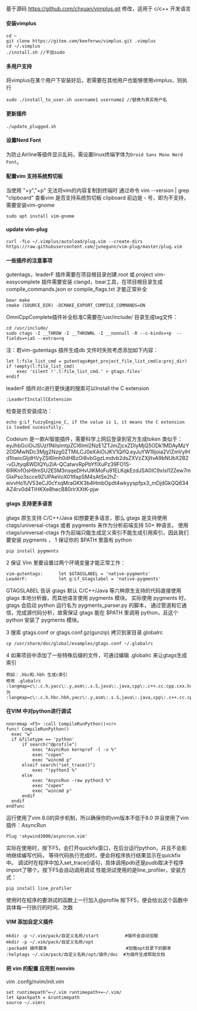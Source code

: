 基于源码 https://github.com/chxuan/vimplus.git 修改，适用于 c/c++ 开发语言

#### 安装vimplus

    cd ~
    git clone https://gitee.com/keeferwu/vimplus.git .vimplus
    cd ~/.vimplus
    ./install.sh //不加sudo

#### 多用户支持

将vimplus在某个用户下安装好后，若需要在其他用户也能够使用vimplus，则执行

    sudo ./install_to_user.sh username1 username2 //替换为真实用户名

#### 更新插件

    ./update_plugged.sh

#### 设置Nerd Font

为防止Airline等插件显示乱码，需设置linux终端字体为`Droid Sans Mono Nerd Font`。

#### 配置vim 支持系统剪切板

当使用 "+y","+p" 无法将vim的内容复制到终端时
通过命令 vim --version | grep "clipboard" 查看vim 是否支持系统剪切板
clipboard 前边是 - 号，即为不支持，需要安装vim-gnome

    sudo apt install vim-gnome

#### update vim-plug

    curl -fLo ~/.vimplus/autoload/plug.vim --create-dirs https://raw.githubusercontent.com/junegunn/vim-plug/master/plug.vim

#### 一些插件的注意事项

gutentags，leaderF 插件需要在项目根目录创建.root 或.project
vim-easycomplete 插件需要安装 clangd，bear工具，在项目根目录生成compile_commands.json or compile_flags.txt 才能正常补全

    bear make
    cmake (SOURCE_DIR) -DCMAKE_EXPORT_COMPILE_COMMANDS=ON

OmniCppComplete插件补全标准C需要在/usr/include/ 目录生成tag文件：

    cd /usr/include/
    sudo ctags -I __THROW -I __THROWNL -I __nonnull -R --c-kinds=+p  --fields=+iaS --extra=+q

注：若vim-gutentags 插件生成db 文件时失败考虑添加如下内容：

	let l:file_list_cmd = gutentags#get_project_file_list_cmd(a:proj_dir)
	if !empty(l:file_list_cmd)
        exec 'silent !'.l:file_list_cmd.' > gtags.files'
    endif

leaderF 插件对c进行更快速的搜索可以Install the C extension

	:LeaderfInstallCExtension

检查是否安装成功：

    echo g:Lf_fuzzyEngine_C, if the value is 1, it means the C extension is loaded sucessfully.

Codeium 是一款AI智能插件，需要科学上网后登录到官方生成token 类似于：
	eyJhbGciOiJSUzI1NiIsImtpZCI6ImI2NzE1ZTJmZjcxZDIyMjQ5ODk1MDAyMzY2ODMwNDc3Mjg2Nzg0ZTMiLCJ0eXAiOiJKV1QifQ.eyJuYW1lIjoia2VlZmVyIHd1IiwicGljdHVyZSI6Imh0dHBzOi8vbGgzLmdvb2dsZXVzZXjltvA9bNUbX2B2-vDJtyq8WDlQYu2iA-QCatwvRpPbYfIXuPz39FO1S-6IRKnfOsH9mSU2E5M3nsqeDHvUlKMoFu91ELKqkEzdJSA0IC9xIsl12Zew7mGixPso3scce9ZUPAeVoX01tfapSM4sAtSe2hZ-eivvHo1UV53eCJ0cYxqMraGKK3b4HmbOpdt4wkyyspfpx3_mDjdGkQQ634AZ4rv0d4TiHKXe8hecB80rlrXXtK-pjw

#### gtags 支持更多语言

gtags 原生支持 C/C++/Java  如想要更多语言，那么 gtags 是支持使用 ctags/universal-ctags 或者 pygments 来作为分析前端支持 50+ 种语言。
使用 ctags/universal-ctags 作为前端只能生成定义索引不能生成引用索引，因此我们要安装 pygments ，
1 保证你的 $PATH 里面有 python

    pip install pygments

2 保证 Vim 里要设置过两个环境变量才能正常工作：

    vim-gutentags:      let $GTAGSLABEL = 'native-pygments'
    LeaderF:            let g:Lf_Gtagslabel = 'native-pygments'

GTAGSLABEL 告诉 gtags 默认 C/C++/Java 等六种原生支持的代码直接使用 gtags 本地分析器，而其他语言使用 pygments 模块。
实际使用 pygments 时，gtags 会启动 python 运行名为 pygments_parser.py 的脚本，
通过管道和它通信，完成源代码分析，故需保证 gtags 能在 $PATH 里调用 python，且这个 python 安装了 pygments 模块。

3 搜索 gtags.conf or gtags.conf.gz(gunzip) 拷贝到家目录.globalrc

    cp /usr/share/doc/global/examples/gtags.conf ~/.globalrc

4 如果项目中添加了一些特殊后缀的文件，可通过编辑 .globalrc 来让gtags生成索引

    例如：.hbc和.hbh 生成c索引
    修改 .globalrc
    :langmap=c\:.c.h,yacc\:.y,asm\:.s.S,java\:.java,cpp\:.c++.cc.cpp.cxx.hxx.hpp.C.H,php\:.php.php3.phtml:
    为
    :langmap=c\:.c.h.hbc.hbh,yacc\:.y,asm\:.s.S,java\:.java,cpp\:.c++.cc.cpp.cxx.hxx.hpp.C.H,php\:.php.php3.phtml:


#### 在VIM 中对python进行调试

    nnoremap <F5> :call CompileRunPython()<cr>
    func! CompileRunPython()
      exec "w"
      if &filetype == 'python'
          if search("@profile")
              exec "AsyncRun kernprof -l -v %"
              exec "copen"
              exec "wincmd p"
          elseif search("set_trace()")
              exec "!python3 %"
          else
              exec "AsyncRun -raw python3 %"
              exec "copen"
              exec "wincmd p"
          endif
      endif
    endfunc

运行使用了vim 8.0的异步机制，所以确保你的vim版本不低于8.0
并且使用了vim插件：AsyncRun

    Plug 'skywind3000/asyncrun.vim'

实际在使用时，按下F5，会打开quickfix窗口，在后台运行python，并且不会影响继续编写代码，
等待代码执行完成时，便会将程序执行结果显示在quickfix中。
调试时在程序中加入set_trace()语句，具体调用pdb还是pudb取决于程序import了哪个。按下F5会自动调用调试
性能测试使用的是line_profiler，安装方式：

    pip install line_profiler

使用时在程序的要测试的函数上一行加入@profile 按下F5，便会给出这个函数中具体每一行执行的时间、次数


#### VIM 添加自定义插件

    mkdir -p ~/.vim/pack/自定义名称/start          #插件会自动加载
    mkdir -p ~/.vim/pack/自定义名称/opt
    :packadd 插件脚本                              #加载opt目录下的脚本
    :helptags ~/.vim/pack/自定义名称/opt/插件/doc  #为插件生成帮助文档

#### 把 vim 的配置 应用到 neovim

vim .confg/nvim/init.vim

    set runtimepath^=~/.vim runtimepath+=~/.vim/
    let &packpath = &runtimepath
    source ~/.vimrc

